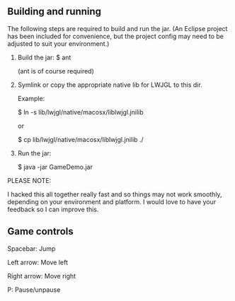 ## Building and running

The following steps are required to build and run the jar.
(An Eclipse project has been included for convenience, but the
project config may need to be adjusted to suit your environment.)

1. Build the jar: $ ant

   (ant is of course required)

2. Symlink or copy the appropriate native lib for LWJGL to this dir.

   Example:

    $ ln -s lib/lwjgl/native/macosx/liblwjgl.jnilib

    or

    $ cp lib/lwjgl/native/macosx/liblwjgl.jnilib ./

3. Run the jar:

    $ java -jar GameDemo.jar

PLEASE NOTE:

I hacked this all together really fast and so things may not work
smoothly, depending on your environment and platform. I would love
to have your feedback so I can improve this.

## Game controls

Spacebar: Jump

Left arrow: Move left

Right arrow: Move right

P: Pause/unpause
